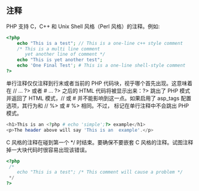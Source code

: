 ## 注释

PHP 支持 C，C++ 和 Unix Shell 风格（Perl 风格）的注释。例如:

```php
<?php
    echo "This is a test"; // This is a one-line c++ style comment
    /* This is a multi line comment
       yet another line of comment */
    echo "This is yet another test";
    echo 'One Final Test'; # This is a one-line shell-style comment
?>
```

单行注释仅仅注释到行末或者当前的 PHP 代码块，视乎哪个首先出现。这意味着在 // ... ?> 或者 # ... ?> 之后的 HTML 代码将被显示出来：?> 跳出了 PHP 模式并返回了 HTML 模式，// 或 # 并不能影响到这一点。如果启用了 asp_tags 配置选项，其行为和 // %> 或 # %> 相同。不过，</script> 标记在单行注释中不会跳出 PHP 模式。

```php
<h1>This is an <?php # echo 'simple';?> example</h1>
<p>The header above will say 'This is an  example'.</p>
```

C 风格的注释在碰到第一个 */ 时结束。要确保不要嵌套 C 风格的注释。试图注释掉一大块代码时很容易出现该错误。
```php
<?php
 /*
    echo "This is a test"; /* This comment will cause a problem */
 */
?>
```